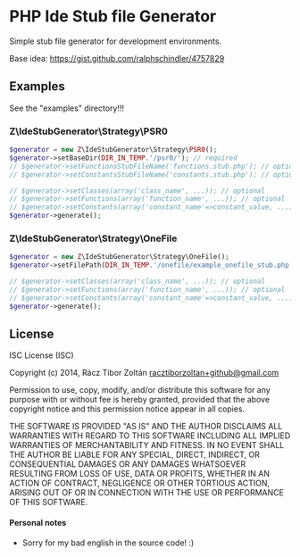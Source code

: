 # PHP Ide Stub file Generator

Simple stub file generator for development environments.

Base idea: https://gist.github.com/ralphschindler/4757829

## Examples

See the "examples" directory!!!

### Z\IdeStubGenerator\Strategy\PSR0

```php
$generator = new Z\IdeStubGenerator\Strategy\PSR0();
$generator->setBaseDir(DIR_IN_TEMP.'/psr0/'); // required
// $generator->setFunctionsStubFileName('functions.stub.php'); // optional. Default: 'functions.php'
// $generator->setConstantsStubFileName('constants.stub.php'); // optional. Default: 'constants.php'

// $generator->setClasses(array('class_name', ...)); // optional
// $generator->setFunctions(array('function_name', ...)); // optional
// $generator->setConstants(array('constant_name'=>constant_value, ...)); // optional
$generator->generate();
```

### Z\IdeStubGenerator\Strategy\OneFile
```php
$generator = new Z\IdeStubGenerator\Strategy\OneFile();
$generator->setFilePath(DIR_IN_TEMP.'/onefile/example_onefile_stub.php'); // required

// $generator->setClasses(array('class_name', ...)); // optional
// $generator->setFunctions(array('function_name', ...)); // optional
// $generator->setConstants(array('constant_name'=>constant_value, ...)); // optional
$generator->generate();
```

## License

ISC License (ISC)

Copyright (c) 2014, Rácz Tibor Zoltán <racztiborzoltan+github@gmail.com>

Permission to use, copy, modify, and/or distribute this software for any purpose with or without fee is hereby granted, provided that the above copyright notice and this permission notice appear in all copies.

THE SOFTWARE IS PROVIDED "AS IS" AND THE AUTHOR DISCLAIMS ALL WARRANTIES WITH REGARD TO THIS SOFTWARE INCLUDING ALL IMPLIED WARRANTIES OF MERCHANTABILITY AND FITNESS. IN NO EVENT SHALL THE AUTHOR BE LIABLE FOR ANY SPECIAL, DIRECT, INDIRECT, OR CONSEQUENTIAL DAMAGES OR ANY DAMAGES WHATSOEVER RESULTING FROM LOSS OF USE, DATA OR PROFITS, WHETHER IN AN ACTION OF CONTRACT, NEGLIGENCE OR OTHER TORTIOUS ACTION, ARISING OUT OF OR IN CONNECTION WITH THE USE OR PERFORMANCE OF THIS SOFTWARE.

#### Personal notes
  - Sorry for my bad english in the source code! :)
